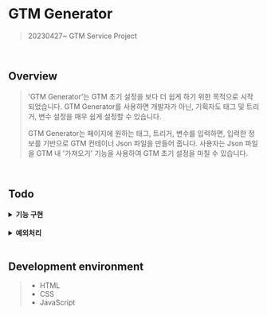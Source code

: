 # GTM Generator

> 20230427~
> GTM Service Project

<br>

## Overview

> 'GTM Generator'는 GTM 초기 설정을 보다 더 쉽게 하기 위한 목적으로 시작되었습니다.
> GTM Generator를 사용하면 개발자가 아닌, 기획자도 태그 및 트리거, 변수 설정을 매우 쉽게 설정할 수 있습니다.
>
> GTM Generator는 페이지에 원하는 태그, 트리거, 변수를 입력하면, 입력한 정보를 기반으로 GTM 컨테이너 Json 파일을 만들어 줍니다.
> 사용자는 Json 파일을 GTM 내 '가져오기' 기능을 사용하여 GTM 초기 설정을 마칠 수 있습니다.

<br>

## Todo

<details><summary> <b>기능 구현</b> </summary>
  
* 각 input태그 값 추출하여 배열로 저장(05.11 완료) 
* 배열로 저장된 태그 정보 태그 리스트 출력(05.11 완료)
* 태그 생성 후 모달창 내 input태그 값 초기화(05.11 완료)
* 구성태그 input값으로 데이터 설정(05.11 완료)
* cid값 당사쿠키로 기본설정 or 체크했을 때 설정
* 이벤트 태그 데이터 디자인 및 설정
* 태그 생성 후 input태그 하나 제외하고 삭제
* 모달창 디자인 수정
* 맞춤 이벤트 디자인 및 설정
* 명명 규칙 준수하여 변수명 수정
* 리펙토링
  
</details>
<br>

<details><summary> <b>예외처리</b></summary>
  
* 태그 생성 중에 input태그에 값 있는 경우 닫기 눌렀을 때 alert창 출력
* 이벤트 매개변수 동일한 변수명 있을 시 alert출력
* 태그명 없을 시 태그 저장X
* 새로고침 시 경고창 출력
  
</details>
<br>

## Development environment

> - HTML
> - CSS
> - JavaScript
